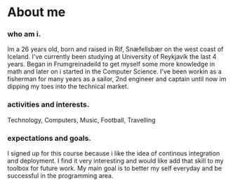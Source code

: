 # About me

### who am i.
Im a 26 years old, born and raised in Rif, Snæfellsbær on the west coast of Iceland. I've currently been studying at University of Reykjavík the last 4 years. Began in Frumgreinadeild to get myself some more knowledge in math and later on i started in the Computer Science. I've been workin as a fisherman for many years as a sailor, 2nd engineer and captain until now im dipping my toes into the technical market.

### activities and interests.
Technology, Computers, Music, Football, Travelling

### expectations and goals.
I signed up for this course because i like the idea of continous integration and deployment. I find it very interesting and would like add that skill to my toolbox for future work. My main goal is to better my self everyday and be successful in the programming area.
